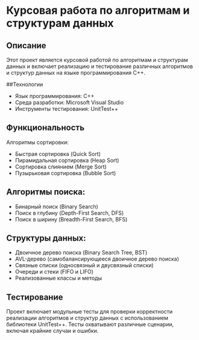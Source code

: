 # Курсовая работа по алгоритмам и структурам данных

## Описание
Этот проект является курсовой работой по алгоритмам и структурам данных и включает реализацию и тестирование различных алгоритмов и структур данных на языке программирования C++.

##Технологии
- Язык программирования: C++
- Среда разработки: Microsoft Visual Studio
- Инструменты тестирования: UnitTest++

## Функциональность

Алгоритмы сортировки:
- Быстрая сортировка (Quick Sort)
- Пирамидальная сортировка (Heap Sort)
- Сортировка слиянием (Merge Sort)
- Пузырьковая сортировка (Bubble Sort)

## Алгоритмы поиска:
- Бинарный поиск (Binary Search)
- Поиск в глубину (Depth-First Search, DFS)
- Поиск в ширину (Breadth-First Search, BFS)

## Структуры данных:
- Двоичное дерево поиска (Binary Search Tree, BST)
- AVL-дерево (самобалансирующееся двоичное дерево поиска)
- Связные списки (односвязный и двусвязный списки)
- Очереди и стеки (FIFO и LIFO)
- Реализованные классы и методы
  
## Тестирование
Проект включает модульные тесты для проверки корректности реализации алгоритмов и структур данных с использованием библиотеки UnitTest++. Тесты охватывают различные сценарии, включая крайние случаи и ошибки.
